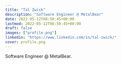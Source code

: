 ```yaml
---
title: "Tal Zwick"
description: "Software Engineer @ MetalBear"
date: 2022-05-12T08:50:45+00:00
lastmod: 2022-05-12T08:50:45+00:00
draft: false
images: ["profile.png"]
linkedin: "https://www.linkedin.com/in/tal-zwick/"
cover: profile.png
---
```


Software Engineer @ MetalBear.